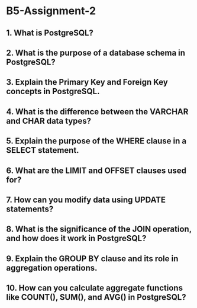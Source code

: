 # B5-Assignment-2

## 1. What is PostgreSQL?
## 2. What is the purpose of a database schema in PostgreSQL?
## 3. Explain the Primary Key and Foreign Key concepts in PostgreSQL.
## 4. What is the difference between the VARCHAR and CHAR data types?
## 5. Explain the purpose of the WHERE clause in a SELECT statement.
## 6. What are the LIMIT and OFFSET clauses used for?
## 7. How can you modify data using UPDATE statements?
## 8. What is the significance of the JOIN operation, and how does it work in PostgreSQL?
## 9. Explain the GROUP BY clause and its role in aggregation operations.
## 10. How can you calculate aggregate functions like COUNT(), SUM(), and AVG() in PostgreSQL?
